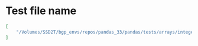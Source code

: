 # Test file name

```json
[
    "/Volumes/SSD2T/bgp_envs/repos/pandas_33/pandas/tests/arrays/integer/test_function.py"
]
```
